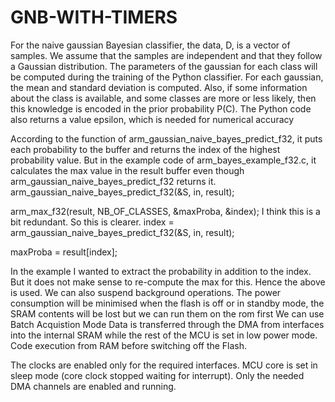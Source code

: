 # GNB-WITH-TIMERS


For the naive gaussian Bayesian classifier, the data, D, is a vector of samples. We assume that the samples are independent and that they follow a Gaussian distribution. The parameters of the gaussian for each class will be computed during the training of the Python classifier. For each gaussian, the mean and standard deviation is computed. Also, if some information about the class is available, and some classes are more or less likely, then this knowledge is encoded in the prior probability P(C). The Python code also returns a value epsilon, which is needed for numerical accuracy

According to the function of arm_gaussian_naive_bayes_predict_f32, it puts each probability to the buffer and returns the index of the highest probability value. But in the example code of arm_bayes_example_f32.c, it calculates the max value in the result buffer even though arm_gaussian_naive_bayes_predict_f32 returns it. arm_gaussian_naive_bayes_predict_f32(&S, in, result);

arm_max_f32(result, NB_OF_CLASSES, &maxProba, &index); I think this is a bit redundant. So this is clearer. index = arm_gaussian_naive_bayes_predict_f32(&S, in, result);

maxProba = result[index];

In the example I wanted to extract the probability in addition to the index. But it does not make sense to re-compute the max for this. Hence the above is used. We can also suspend background operations.
The power consumption will be minimised when the flash is off or in standby mode, the SRAM contents will be lost but we can run them on the rom first
We can use Batch Acquistion Mode 
Data is transferred through the DMA from interfaces into the internal SRAM while the rest of
the MCU is set in low power mode.
 Code execution from RAM before switching off the Flash.

 The clocks are enabled only for the required interfaces.
 MCU core is set in sleep mode (core clock stopped waiting for interrupt).
 Only the needed DMA channels are enabled and running.
 
 
 
 
 
 
 

